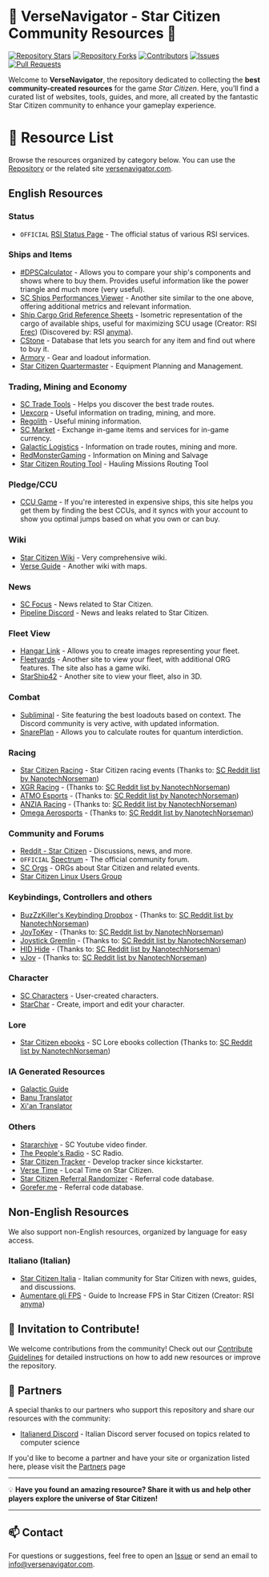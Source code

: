 # 🌌 VerseNavigator - Star Citizen Community Resources 🌌

[![Repository Stars](https://img.shields.io/github/stars/Anyma6/versenavigator?style=social)](https://github.com/Anyma6/versenavigator/stargazers)
[![Repository Forks](https://img.shields.io/github/forks/Anyma6/versenavigator?style=social)](https://github.com/Anyma6/versenavigator/network/members)
[![Contributors](https://img.shields.io/github/contributors/Anyma6/versenavigator)](https://github.com/Anyma6/versenavigator/graphs/contributors)
[![Issues](https://img.shields.io/github/issues/Anyma6/versenavigator)](https://github.com/Anyma6/versenavigator/issues)
[![Pull Requests](https://img.shields.io/github/issues-pr/Anyma6/versenavigator)](https://github.com/Anyma6/versenavigator/pulls)

Welcome to **VerseNavigator**, the repository dedicated to collecting the **best community-created resources** for the game _Star Citizen_. Here, you’ll find a curated list of websites, tools, guides, and more, all created by the fantastic Star Citizen community to enhance your gameplay experience.


# 🚀 Resource List

Browse the resources organized by category below. You can use the [Repository](https://github.com/Anyma6/versenavigator) or the related site [versenavigator.com](https://versenavigator.com).

## English Resources
### Status
  - `OFFICIAL` [RSI Status Page](https://status.robertsspaceindustries.com/) - The official status of various RSI services.

### Ships and Items
  - [#DPSCalculator](https://www.erkul.games/) - Allows you to compare your ship's components and shows where to buy them. Provides useful information like the power triangle and much more (very useful).
  - [SC Ships Performances Viewer](https://www.spviewer.eu/) - Another site similar to the one above, offering additional metrics and relevant information.
  - [Ship Cargo Grid Reference Sheets](https://robertsspaceindustries.com/community-hub/post/3-22-ship-cargo-grid-reference-sheets-fTX3VoNJNa2qQ) - Isometric representation of the cargo of available ships, useful for maximizing SCU usage (Creator: RSI [Erec](https://robertsspaceindustries.com/citizens/Erec)) (Discovered by: RSI [anyma](https://robertsspaceindustries.com/citizens/anyma)).
  - [CStone](https://finder.cstone.space/) - Database that lets you search for any item and find out where to buy it.
  - [Armory](https://armory.thespacecoder.space/) - Gear and loadout information.
  - [Star Citizen Quartermaster](https://sc-qm.tools/) - Equipment Planning and Management.

### Trading, Mining and Economy
  - [SC Trade Tools](https://sc-trade.tools/) - Helps you discover the best trade routes.
  - [Uexcorp](https://uexcorp.space/) - Useful information on trading, mining, and more.
  - [Regolith](https://regolith.rocks/) - Useful mining information.
  - [SC Market](https://sc-market.space/) - Exchange in-game items and services for in-game currency.
  - [Galactic Logistics](https://gallog.co/) - Information on trade routes, mining and more.
  - [RedMonsterGaming](https://redmonstergaming.com/) - Information on Mining and Salvage
  - [Star Citizen Routing Tool](https://primer23.github.io/SC-3.24-Routing-Tool-by-SigmaPrimer/Cargo%20Tool%20version%201.0.html) - Hauling Missions Routing Tool

### Pledge/CCU
  - [CCU Game](https://ccugame.app/) - If you're interested in expensive ships, this site helps you get them by finding the best CCUs, and it syncs with your account to show you optimal jumps based on what you own or can buy.

### Wiki
  - [Star Citizen Wiki](https://starcitizen.tools/) - Very comprehensive wiki.
  - [Verse Guide](https://verseguide.com/) - Another wiki with maps.

### News
  - [SC Focus](https://scfocus.org/) - News related to Star Citizen.
  - [Pipeline Discord](https://discord.com/invite/pipelinesc) - News and leaks related to Star Citizen.

### Fleet View
  - [Hangar Link](https://hangar.link/) - Allows you to create images representing your fleet.
  - [Fleetyards](https://fleetyards.net/) - Another site to view your fleet, with additional ORG features. The site also has a game wiki.
  - [StarShip42](https://starship42.com/) - Another site to view your fleet, also in 3D.

### Combat
  - [Subliminal](https://subliminal.gg/loadouts/) - Site featuring the best loadouts based on context. The Discord community is very active, with updated information.
  - [SnarePlan](https://snareplan.dolus.eu/) - Allows you to calculate routes for quantum interdiction.

### Racing
  - [Star Citizen Racing](https://scr.gg/) - Star Citizen racing events (Thanks to: [SC Reddit list by NanotechNorseman](https://www.reddit.com/r/starcitizen/comments/1ge6a9r/list_of_useful_star_citizen_links_v14/))
  - [XGR Racing](https://racexgr.com/) - (Thanks to: [SC Reddit list by NanotechNorseman](https://www.reddit.com/r/starcitizen/comments/1ge6a9r/list_of_useful_star_citizen_links_v14/))
  - [ATMO Esports](https://www.atmo.gg/) - (Thanks to: [SC Reddit list by NanotechNorseman](https://www.reddit.com/r/starcitizen/comments/1ge6a9r/list_of_useful_star_citizen_links_v14/))
  - [ANZIA Racing](https://anziaracing.com/) - (Thanks to: [SC Reddit list by NanotechNorseman](https://www.reddit.com/r/starcitizen/comments/1ge6a9r/list_of_useful_star_citizen_links_v14/))
  - [Omega Aerosports](https://omegaaerosports.org/) - (Thanks to: [SC Reddit list by NanotechNorseman](https://www.reddit.com/r/starcitizen/comments/1ge6a9r/list_of_useful_star_citizen_links_v14/))

### Community and Forums
  - [Reddit - Star Citizen](https://www.reddit.com/r/starcitizen/) - Discussions, news, and more.
  - `OFFICIAL` [Spectrum](https://robertsspaceindustries.com/spectrum) - The official community forum.
  - [SC Orgs](https://scorg.space/) - ORGs about Star Citizen and related events.
  - [Star Citizen Linux Users Group](https://github.com/starcitizen-lug/knowledge-base/wiki)

### Keybindings, Controllers and others
  - [BuzZzKiller's Keybinding Dropbox](https://www.dropbox.com/scl/fo/hd5fllfi6ftn57dkfp4f3/AOMWBjv79FhHD8xDFAMdBAI?rlkey=wwm1w6p39sytpffv2nr70b31j&e=1&dl=0) - (Thanks to: [SC Reddit list by NanotechNorseman](https://www.reddit.com/r/starcitizen/comments/1ge6a9r/list_of_useful_star_citizen_links_v14/))
  - [JoyToKey](https://joytokey.net/en/) - (Thanks to: [SC Reddit list by NanotechNorseman](https://www.reddit.com/r/starcitizen/comments/1ge6a9r/list_of_useful_star_citizen_links_v14/))
  - [Joystick Gremlin](https://whitemagic.github.io/JoystickGremlin/) - (Thanks to: [SC Reddit list by NanotechNorseman](https://www.reddit.com/r/starcitizen/comments/1ge6a9r/list_of_useful_star_citizen_links_v14/))
  - [HID Hide](https://github.com/nefarius/HidHide) - (Thanks to: [SC Reddit list by NanotechNorseman](https://www.reddit.com/r/starcitizen/comments/1ge6a9r/list_of_useful_star_citizen_links_v14/))
  - [vJoy](https://sourceforge.net/projects/vjoystick/) - (Thanks to: [SC Reddit list by NanotechNorseman](https://www.reddit.com/r/starcitizen/comments/1ge6a9r/list_of_useful_star_citizen_links_v14/))

### Character
  - [SC Characters](https://www.star-citizen-characters.com/) - User-created characters.
  - [StarChar](https://starchar.app/) - Create, import and edit your character.

### Lore
  - [Star Citizen ebooks](http://www.starcitizenlore.mobi/) - SC Lore ebooks collection (Thanks to: [SC Reddit list by NanotechNorseman](https://www.reddit.com/r/starcitizen/comments/1ge6a9r/list_of_useful_star_citizen_links_v14/))

### IA Generated Resources
  - [Galactic Guide](https://chat.openai.com/g/g-eDMb1xtrH-gigi-your-galactic-guide)
  - [Banu Translator](https://chatgpt.com/g/g-TeqPpKMl3-banu-linguist)
  - [Xi'an Translator](https://chatgpt.com/g/g-pXIP19azp-xi-an-linguist)

### Others
  - [Stararchive](https://starchives.org/) - SC Youtube video finder.
  - [The People's Radio](https://thepeoplesradio.space/) - SC Radio.
  - [Star Citizen Tracker](https://starcitizentracker.github.io/) - Develop tracker since kickstarter.
  - [Verse Time](https://dydrmr.github.io/VerseTime/#Orison) - Local Time on Star Citizen.
  - [Star Citizen Referral Randomizer](https://randomizer.transversetheverse.com/) - Referral code database.
  - [Gorefer.me](https://www.gorefer.me/randomizer/STAR) - Referral code database.

## Non-English Resources
We also support non-English resources, organized by language for easy access.

### Italiano (Italian)
  - [Star Citizen Italia](https://www.starcitizenitalia.com) - Italian community for Star Citizen with news, guides, and discussions.
  - [Aumentare gli FPS](https://italianerd.com/resources/aumentare-gli-fps-su-star-citizen.19/) - Guide to Increase FPS in Star Citizen (Creator: RSI [anyma](https://robertsspaceindustries.com/citizens/anyma))


## 🌟 Invitation to Contribute!

We welcome contributions from the community! Check out our [Contribute Guidelines](CONTRIBUTING.md) for detailed instructions on how to add new resources or improve the repository.

## 🤝 Partners

A special thanks to our partners who support this repository and share our resources with the community:

- [Italianerd Discord](https://discord.italianerd.com/) - Italian Discord server focused on topics related to computer science

If you'd like to become a partner and have your site or organization listed here, please visit the [Partners](Partners.md) page

---

💡 **Have you found an amazing resource? Share it with us and help other players explore the universe of Star Citizen!**

---

## 📫 Contact

For questions or suggestions, feel free to open an [Issue](https://github.com/Anyma6/versenavigator/issues) or send an email to info@versenavigator.com.
